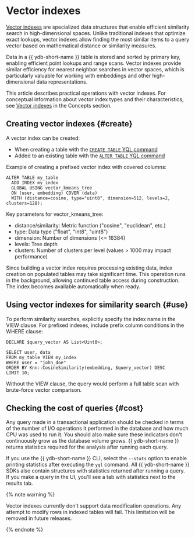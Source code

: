 # Vector indexes

[Vector indexes](https://en.wikipedia.org/wiki/Vector_database) are specialized data structures that enable efficient similarity search in high-dimensional spaces. Unlike traditional indexes that optimize exact lookups, vector indexes allow finding the most similar items to a query vector based on mathematical distance or similarity measures.

Data in a {{ ydb-short-name }} table is stored and sorted by primary key, enabling efficient point lookups and range scans. Vector indexes provide similar efficiency for nearest neighbor searches in vector spaces, which is particularly valuable for working with embeddings and other high-dimensional data representations.

This article describes practical operations with vector indexes. For conceptual information about vector index types and their characteristics, see [Vector indexes](../concepts/vector_indexes.md) in the Concepts section.

## Creating vector indexes {#create}

A vector index can be created:
* When creating a table with the [`CREATE TABLE` YQL command](../yql/reference/syntax/create_table/index.md)
* Added to an existing table with the [`ALTER TABLE` YQL command](../yql/reference/syntax/alter_table/index.md)

Example of creating a prefixed vector index with covered columns:

```yql
ALTER TABLE my_table
  ADD INDEX my_index
  GLOBAL USING vector_kmeans_tree
  ON (user, embedding) COVER (data)
  WITH (distance=cosine, type="uint8", dimension=512, levels=2, clusters=128);
```

Key parameters for vector_kmeans_tree:
* distance/similarity: Metric function ("cosine", "euclidean", etc.)
* type: Data type ("float", "int8", "uint8")
* dimension: Number of dimensions (<= 16384)
* levels: Tree depth
* clusters: Number of clusters per level (values > 1000 may impact performance)

Since building a vector index requires processing existing data, index creation on populated tables may take significant time. This operation runs in the background, allowing continued table access during construction. The index becomes available automatically when ready.

## Using vector indexes for similarity search {#use}

To perform similarity searches, explicitly specify the index name in the VIEW clause. For prefixed indexes, include prefix column conditions in the WHERE clause:

```yql
DECLARE $query_vector AS List<Uint8>;

SELECT user, data
FROM my_table VIEW my_index
WHERE user = "john_doe"
ORDER BY Knn::CosineSimilarity(embedding, $query_vector) DESC
LIMIT 10;
```

Without the VIEW clause, the query would perform a full table scan with brute-force vector comparison.

## Checking the cost of queries {#cost}

Any query made in a transactional application should be checked in terms of the number of I/O operations it performed in the database and how much CPU was used to run it. You should also make sure these indicators don't continuously grow as the database volume grows. {{ ydb-short-name }} returns statistics required for the analysis after running each query.

If you use the {{ ydb-short-name }} CLI, select the `--stats` option to enable printing statistics after executing the `yql` command. All {{ ydb-short-name }} SDKs also contain structures with statistics returned after running a query. If you make a query in the UI, you'll see a tab with statistics next to the results tab.

{% note warning %}

Vector indexes currently don't support data modification operations. 
Any attempt to modify rows in indexed tables will fail. 
This limitation will be removed in future releases.

{% endnote %}
